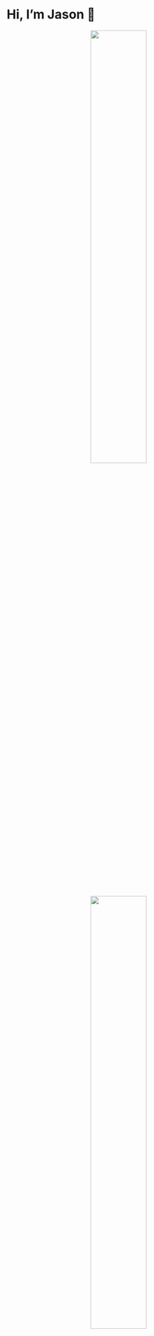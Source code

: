 # Hi, I’m Jason 👋

<p align="center">
  <img height="50%" width="auto" src ="https://github-readme-stats.vercel.app/api?username=jasonhaak&show_icons=true&count_private=true&theme=tokyonight&hide_border=true&hide=issues,contribs&bg_color=00000000">
  <img height="50%" width="auto" src ="https://github-readme-stats.vercel.app/api/top-langs/?username=jasonhaak&layout=compact&hide_border=true&theme=tokyonight&bg_color=00000000&langs_count=6&hide=jupyter%20notebook,tex,css">
</p>

| 💻 **Technology**                                                                                                                                | 🚀 **Projects**                                                                                                                                                                                                                                                                                                                                                                                                                                                   |
|--------------------------------------------------------------------------------------------------------------------------------------------------|-------------------------------------------------------------------------------------------------------------------------------------------------------------------------------------------------------------------------------------------------------------------------------------------------------------------------------------------------------------------------------------------------------------------------------------------------------------------|
| [![Cloudflare Workers](https://img.shields.io/badge/Cloudflare_Workers-F38020?logo=cloudflare&logoColor=white)](https://workers.cloudflare.com/) | [![cloudflare-redirect-worker](https://img.shields.io/static/v1?label=&message=cloudflare-redirect-worker&color=000605&logo=github&logoColor=FFFFFF&labelColor=000605)](https://github.com/jasonhaak/cloudflare-redirect-worker)                                                                                                                                                                                                                                  |
| [![Flashcards](https://img.shields.io/badge/Flashcards-0A96E6?logo=bookstack&logoColor=white)](https://apps.ankiweb.net/)                        | [![is-uni-muenster-flashcards](https://img.shields.io/static/v1?label=&message=is-uni-muenster-flashcards&color=000605&logo=github&logoColor=FFFFFF&labelColor=000605)](https://github.com/jasonhaak/is-uni-muenster-flashcards) [![wi-uni-muenster-flashcards](https://img.shields.io/static/v1?label=&message=wi-uni-muenster-flashcards&color=000605&logo=github&logoColor=FFFFFF&labelColor=000605)](https://github.com/jasonhaak/wi-uni-muenster-flashcards) |
| [![PHP](https://img.shields.io/badge/PHP-777BB4?logo=php&logoColor=white)](https://www.php.net/)                                                 | [![runtime-analysis-php](https://img.shields.io/static/v1?label=&message=runtime-analysis-php&color=000605&logo=github&logoColor=FFFFFF&labelColor=000605)](https://github.com/jasonhaak/runtime-analysis-php)                                                                                                                                                                                                                                                    |


### ✨ A few fun facts about me
- 🦆 Ducks are my spirit animals
- 😵 I was once hit by a boomerang at age 4 and got a scar above my eye